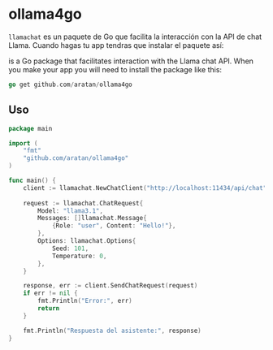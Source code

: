 
# ollama4go

`llamachat` es un paquete de Go que facilita la interacción con la API de chat Llama.
Cuando hagas tu app tendras que instalar el paquete así:

is a Go package that facilitates interaction with the Llama chat API. When you make your app you will need to install the package like this:
```go
go get github.com/aratan/ollama4go
```

## Uso

```go
package main

import (
    "fmt"
    "github.com/aratan/ollama4go"
)

func main() {
    client := llamachat.NewChatClient("http://localhost:11434/api/chat")
    
    request := llamachat.ChatRequest{
        Model: "llama3.1",
        Messages: []llamachat.Message{
            {Role: "user", Content: "Hello!"},
        },
        Options: llamachat.Options{
            Seed: 101,
            Temperature: 0,
        },
    }

    response, err := client.SendChatRequest(request)
    if err != nil {
        fmt.Println("Error:", err)
        return
    }

    fmt.Println("Respuesta del asistente:", response)
}
